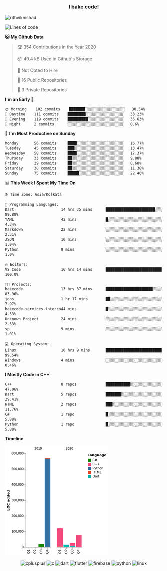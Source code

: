 <h3 align="center">I bake code!</h3>

<p align="left"> <img src="https://komarev.com/ghpvc/?username=rithviknishad" alt="rithviknishad" /> </p>

<!--START_SECTION:waka-->
![Lines of code](https://img.shields.io/badge/From%20Hello%20World%20I%27ve%20Written-23.3%20million%20lines%20of%20code-blue)

**🐱 My Github Data** 

> 🏆 354 Contributions in the Year 2020
 > 
> 📦 49.4 kB Used in Github's Storage 
 > 
> 🚫 Not Opted to Hire
 > 
> 📜 16 Public Repositories
 > 
> 🔑 3 Private Repositories 

**I'm an Early 🐤** 

```text
🌞 Morning    102 commits    ███████░░░░░░░░░░░░░░░░░░   30.54% 
🌆 Daytime    111 commits    ████████░░░░░░░░░░░░░░░░░   33.23% 
🌃 Evening    119 commits    █████████░░░░░░░░░░░░░░░░   35.63% 
🌙 Night      2 commits      ░░░░░░░░░░░░░░░░░░░░░░░░░   0.6%

```
📅 **I'm Most Productive on Sunday** 

```text
Monday       56 commits     ████░░░░░░░░░░░░░░░░░░░░░   16.77% 
Tuesday      45 commits     ███░░░░░░░░░░░░░░░░░░░░░░   13.47% 
Wednesday    58 commits     ████░░░░░░░░░░░░░░░░░░░░░   17.37% 
Thursday     33 commits     ██░░░░░░░░░░░░░░░░░░░░░░░   9.88% 
Friday       29 commits     ██░░░░░░░░░░░░░░░░░░░░░░░   8.68% 
Saturday     38 commits     ██░░░░░░░░░░░░░░░░░░░░░░░   11.38% 
Sunday       75 commits     █████░░░░░░░░░░░░░░░░░░░░   22.46%

```


📊 **This Week I Spent My Time On** 

```text
⌚︎ Time Zone: Asia/Kolkata

💬 Programming Languages: 
Dart                     14 hrs 35 mins      ██████████████████████░░░   89.88% 
YAML                     42 mins             █░░░░░░░░░░░░░░░░░░░░░░░░   4.34% 
Markdown                 22 mins             ░░░░░░░░░░░░░░░░░░░░░░░░░   2.31% 
JSON                     10 mins             ░░░░░░░░░░░░░░░░░░░░░░░░░   1.04% 
Python                   9 mins              ░░░░░░░░░░░░░░░░░░░░░░░░░   1.0%

🔥 Editors: 
VS Code                  16 hrs 14 mins      █████████████████████████   100.0%

🐱‍💻 Projects: 
bakecode                 13 hrs 37 mins      █████████████████████░░░░   83.96% 
jobs                     1 hr 17 mins        ██░░░░░░░░░░░░░░░░░░░░░░░   7.97% 
bakecode-services-interco44 mins             █░░░░░░░░░░░░░░░░░░░░░░░░   4.53% 
Unknown Project          24 mins             ░░░░░░░░░░░░░░░░░░░░░░░░░   2.53% 
sp                       9 mins              ░░░░░░░░░░░░░░░░░░░░░░░░░   1.01%

💻 Operating System: 
Linux                    16 hrs 9 mins       █████████████████████████   99.54% 
Windows                  4 mins              ░░░░░░░░░░░░░░░░░░░░░░░░░   0.46%

```

**I Mostly Code in C++** 

```text
C++                      8 repos             ███████████░░░░░░░░░░░░░░   47.06% 
Dart                     5 repos             ███████░░░░░░░░░░░░░░░░░░   29.41% 
HTML                     2 repos             ███░░░░░░░░░░░░░░░░░░░░░░   11.76% 
C#                       1 repo              █░░░░░░░░░░░░░░░░░░░░░░░░   5.88% 
Python                   1 repo              █░░░░░░░░░░░░░░░░░░░░░░░░   5.88%

```


**Timeline**

![Chart not found](https://github.com/rithviknishad/rithviknishad/blob/master/charts/bar_graph.png) 


<!--END_SECTION:waka-->

<p align="center">
  <img src="https://devicons.github.io/devicon/devicon.git/icons/cplusplus/cplusplus-original.svg" alt="cplusplus" width="30" height="30"/>
  <img src="https://devicons.github.io/devicon/devicon.git/icons/c/c-original.svg" alt="c" width="30" height="30"/>
  <img src="https://www.vectorlogo.zone/logos/dartlang/dartlang-icon.svg" alt="dart" width="30" height="30"/>
  <img src="https://www.vectorlogo.zone/logos/flutterio/flutterio-icon.svg" alt="flutter" width="30" height="30"/> 
  <img src="https://www.vectorlogo.zone/logos/firebase/firebase-icon.svg" alt="firebase" width="30" height="30"/> 
  <img src="https://devicons.github.io/devicon/devicon.git/icons/python/python-original.svg" alt="python" width="30" height="30"/> 
  <img src="https://devicons.github.io/devicon/devicon.git/icons/linux/linux-original.svg" alt="linux" width="30" height="30"/> 
</p>
